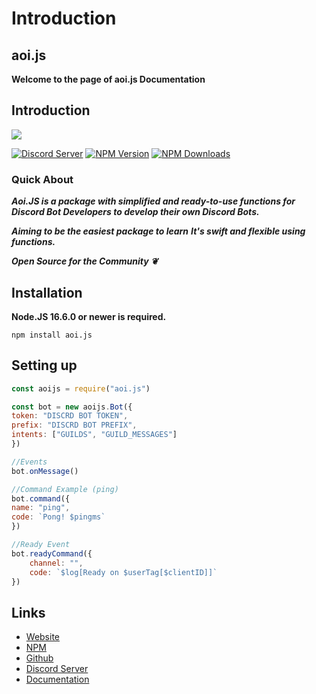 # Introduction

## aoi.js

**Welcome to the page of aoi.js Documentation**

## Introduction

![](https://aoi.js.org/assets/images/aoijs-new.png)

[![Discord Server](https://img.shields.io/discord/773352845738115102?color=5865F2\&logo=discord\&logoColor=white)](https://aoi.js.org/invite) [![NPM Version](https://img.shields.io/npm/v/aoi.js.svg?maxAge=3600)](https://www.npmjs.com/package/aoi.js) [![NPM Downloads](https://img.shields.io/npm/dt/aoi.js.svg?maxAge=3600)](https://www.npmjs.com/package/aoi.js)

### Quick About

_**Aoi.JS is a package with simplified and ready-to-use functions for Discord Bot Developers to develop their own Discord Bots.**_

_**Aiming to be the easiest package to learn**_ _**It's swift and flexible using functions.**_

_**Open Source for the Community ❦**_

## Installation

**Node.JS 16.6.0 or newer is required.**  

```sh-session
npm install aoi.js
```

## Setting up

```js
const aoijs = require("aoi.js")

const bot = new aoijs.Bot({
token: "DISCRD BOT TOKEN",
prefix: "DISCRD BOT PREFIX",
intents: ["GUILDS", "GUILD_MESSAGES"]
})

//Events
bot.onMessage()

//Command Example (ping)
bot.command({
name: "ping",
code: `Pong! $pingms`
})

//Ready Event
bot.readyCommand({
    channel: "",
    code: `$log[Ready on $userTag[$clientID]]`
})
```

## Links
- [Website](https://aoi.js.org)
- [NPM](https://www.npmjs.com/package/aoi.js)
- [Github](https://github.com/AkaruiDevelopment/aoi.js)
- [Discord Server](https://discord.gg/HMUfMXDQsV)
- [Documentation](https://akarui.leref.ga/v/aoi.js/)
